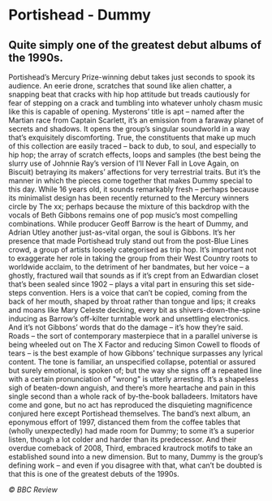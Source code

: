 # Portishead - Dummy

## **Quite simply one of the greatest debut albums of the 1990s.**

Portishead’s Mercury Prize-winning debut takes just seconds to spook its audience. An eerie drone, scratches that sound like alien chatter, a snapping beat that cracks with hip hop attitude but treads cautiously for fear of stepping on a crack and tumbling into whatever unholy chasm music like this is capable of opening. Mysterons’ title is apt – named after the Martian race from Captain Scarlett, it’s an emission from a faraway planet of secrets and shadows. It opens the group’s singular soundworld in a way that’s exquisitely discomforting.
True, the constituents that make up much of this collection are easily traced – back to dub, to soul, and especially to hip hop; the array of scratch effects, loops and samples (the best being the slurry use of Johnnie Ray’s version of I’ll Never Fall in Love Again, on Biscuit) betraying its makers’ affections for very terrestrial traits. But it’s the manner in which the pieces come together that makes Dummy special to this day. While 16 years old, it sounds remarkably fresh – perhaps because its minimalist design has been recently returned to the Mercury winners circle by The xx; perhaps because the mixture of this backdrop with the vocals of Beth Gibbons remains one of pop music’s most compelling combinations.
While producer Geoff Barrow is the heart of Dummy, and Adrian Utley another just-as-vital organ, the soul is Gibbons. It’s her presence that made Portishead truly stand out from the post-Blue Lines crowd, a group of artists loosely categorised as trip hop. It’s important not to exaggerate her role in taking the group from their West Country roots to worldwide acclaim, to the detriment of her bandmates, but her voice – a ghostly, fractured wail that sounds as if it’s crept from an Edwardian closet that’s been sealed since 1902 – plays a vital part in ensuring this set side-steps convention. Hers is a voice that can’t be copied, coming from the back of her mouth, shaped by throat rather than tongue and lips; it creaks and moans like Mary Celeste decking, every bit as shivers-down-the-spine inducing as Barrow’s off-kilter turntable work and unsettling electronics.
And it’s not Gibbons’ words that do the damage – it’s how they’re said. Roads – the sort of contemporary masterpiece that in a parallel universe is being wheeled out on The X Factor and reducing Simon Cowell to floods of tears – is the best example of how Gibbons’ technique surpasses any lyrical content. The tone is familiar, an unspecified collapse, potential or assured but surely emotional, is spoken of; but the way she signs off a repeated line with a certain pronunciation of "wrong" is utterly arresting. It’s a shapeless sigh of beaten-down anguish, and there’s more heartache and pain in this single second than a whole rack of by-the-book balladeers.
Imitators have come and gone, but no act has reproduced the disquieting magnificence conjured here except Portishead themselves. The band’s next album, an eponymous effort of 1997, distanced them from the coffee tables that (wholly unexpectedly) had made room for Dummy; to some it’s a superior listen, though a lot colder and harder than its predecessor. And their overdue comeback of 2008, Third, embraced krautrock motifs to take an established sound into a new dimension. But to many, Dummy is the group’s defining work – and even if you disagree with that, what can’t be doubted is that this is one of the greatest debuts of the 1990s.


*© BBC Review*

